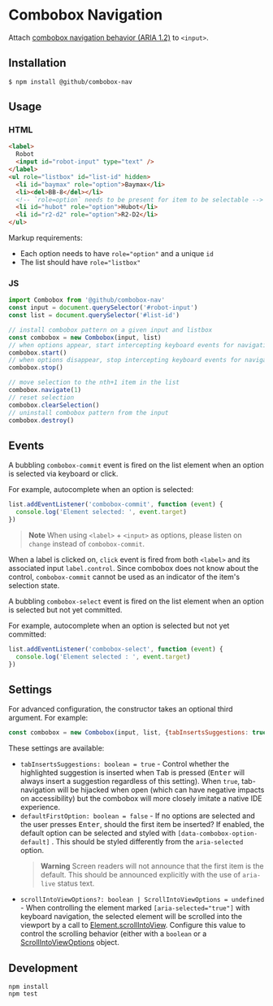 # Combobox Navigation

Attach [combobox navigation behavior (ARIA 1.2)](https://www.w3.org/TR/wai-aria-1.2/#combobox) to `<input>`.

## Installation

```
$ npm install @github/combobox-nav
```

## Usage

### HTML

```html
<label>
  Robot
  <input id="robot-input" type="text" />
</label>
<ul role="listbox" id="list-id" hidden>
  <li id="baymax" role="option">Baymax</li>
  <li><del>BB-8</del></li>
  <!-- `role=option` needs to be present for item to be selectable -->
  <li id="hubot" role="option">Hubot</li>
  <li id="r2-d2" role="option">R2-D2</li>
</ul>
```

Markup requirements:

- Each option needs to have `role="option"` and a unique `id`
- The list should have `role="listbox"`

### JS

```js
import Combobox from '@github/combobox-nav'
const input = document.querySelector('#robot-input')
const list = document.querySelector('#list-id')

// install combobox pattern on a given input and listbox
const combobox = new Combobox(input, list)
// when options appear, start intercepting keyboard events for navigation
combobox.start()
// when options disappear, stop intercepting keyboard events for navigation
combobox.stop()

// move selection to the nth+1 item in the list
combobox.navigate(1)
// reset selection
combobox.clearSelection()
// uninstall combobox pattern from the input
combobox.destroy()
```

## Events

A bubbling `combobox-commit` event is fired on the list element when an option is selected via keyboard or click.

For example, autocomplete when an option is selected:

```js
list.addEventListener('combobox-commit', function (event) {
  console.log('Element selected: ', event.target)
})
```

> **Note** When using `<label>` + `<input>` as options, please listen on `change` instead of `combobox-commit`.

When a label is clicked on, `click` event is fired from both `<label>` and its associated input `label.control`. Since combobox does not know about the control, `combobox-commit` cannot be used as an indicator of the item's selection state.

A bubbling `combobox-select` event is fired on the list element when an option is selected but not yet committed.

For example, autocomplete when an option is selected but not yet committed:

```js
list.addEventListener('combobox-select', function (event) {
  console.log('Element selected : ', event.target)
})
```

## Settings

For advanced configuration, the constructor takes an optional third argument. For example:

```js
const combobox = new Combobox(input, list, {tabInsertsSuggestions: true})
```

These settings are available:

- `tabInsertsSuggestions: boolean = true` - Control whether the highlighted suggestion is inserted when <kbd>Tab</kbd> is pressed (<kbd>Enter</kbd> will always insert a suggestion regardless of this setting). When `true`, tab-navigation will be hijacked when open (which can have negative impacts on accessibility) but the combobox will more closely imitate a native IDE experience.
- `defaultFirstOption: boolean = false` - If no options are selected and the user presses <kbd>Enter</kbd>, should the first item be inserted? If enabled, the default option can be selected and styled with `[data-combobox-option-default]` . This should be styled differently from the `aria-selected` option.
  > **Warning** Screen readers will not announce that the first item is the default. This should be announced explicitly with the use of `aria-live` status text.
- `scrollIntoViewOptions?: boolean | ScrollIntoViewOptions = undefined` - When
  controlling the element marked `[aria-selected="true"]` with keyboard navigation, the selected element will be scrolled into the viewport by a call to [Element.scrollIntoView][]. Configure this value to control the scrolling behavior (either with a `boolean` or a [ScrollIntoViewOptions][] object.

[Element.scrollIntoView]: https://developer.mozilla.org/en-US/docs/Web/API/Element/scrollIntoView
[ScrollIntoViewOptions]: https://developer.mozilla.org/en-US/docs/Web/API/Element/scrollIntoView#sect1


## Development

```
npm install
npm test
```
